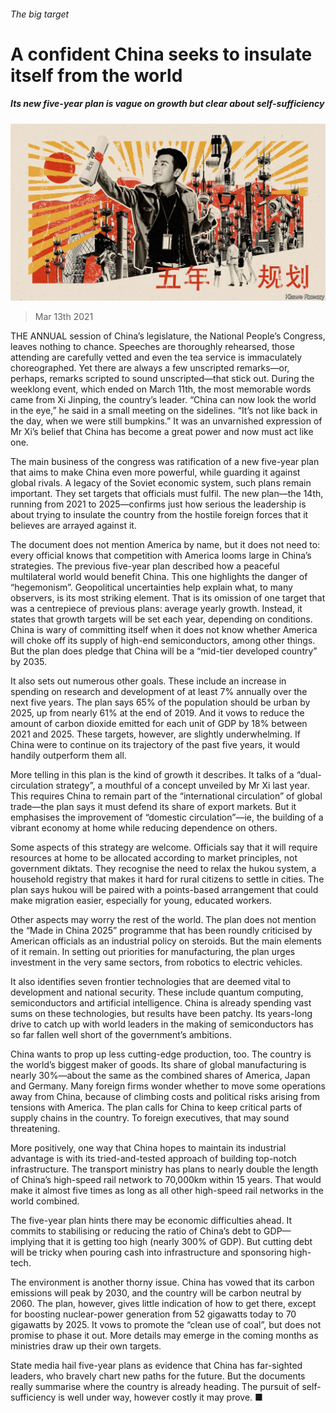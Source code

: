 ###### The big target

# A confident China seeks to insulate itself from the world 

##### Its new five-year plan is vague on growth but clear about self-sufficiency 

![image](images/20210313_CND001_0.jpg) 

> Mar 13th 2021 


THE ANNUAL session of China’s legislature, the National People’s Congress, leaves nothing to chance. Speeches are thoroughly rehearsed, those attending are carefully vetted and even the tea service is immaculately choreographed. Yet there are always a few unscripted remarks—or, perhaps, remarks scripted to sound unscripted—that stick out. During the weeklong event, which ended on March 11th, the most memorable words came from Xi Jinping, the country’s leader. “China can now look the world in the eye,” he said in a small meeting on the sidelines. “It’s not like back in the day, when we were still bumpkins.” It was an unvarnished expression of Mr Xi’s belief that China has become a great power and now must act like one.


The main business of the congress was ratification of a new five-year plan that aims to make China even more powerful, while guarding it against global rivals. A legacy of the Soviet economic system, such plans remain important. They set targets that officials must fulfil. The new plan—the 14th, running from 2021 to 2025—confirms just how serious the leadership is about trying to insulate the country from the hostile foreign forces that it believes are arrayed against it.



The document does not mention America by name, but it does not need to: every official knows that competition with America looms large in China’s strategies. The previous five-year plan described how a peaceful multilateral world would benefit China. This one highlights the danger of “hegemonism”. Geopolitical uncertainties help explain what, to many observers, is its most striking element. That is its omission of one target that was a centrepiece of previous plans: average yearly growth. Instead, it states that growth targets will be set each year, depending on conditions. China is wary of committing itself when it does not know whether America will choke off its supply of high-end semiconductors, among other things. But the plan does pledge that China will be a “mid-tier developed country” by 2035.


It also sets out numerous other goals. These include an increase in spending on research and development of at least 7% annually over the next five years. The plan says 65% of the population should be urban by 2025, up from nearly 61% at the end of 2019. And it vows to reduce the amount of carbon dioxide emitted for each unit of GDP by 18% between 2021 and 2025. These targets, however, are slightly underwhelming. If China were to continue on its trajectory of the past five years, it would handily outperform them all.


More telling in this plan is the kind of growth it describes. It talks of a “dual-circulation strategy”, a mouthful of a concept unveiled by Mr Xi last year. This requires China to remain part of the “international circulation” of global trade—the plan says it must defend its share of export markets. But it emphasises the improvement of “domestic circulation”—ie, the building of a vibrant economy at home while reducing dependence on others.


Some aspects of this strategy are welcome. Officials say that it will require resources at home to be allocated according to market principles, not government diktats. They recognise the need to relax the hukou system, a household registry that makes it hard for rural citizens to settle in cities. The plan says hukou will be paired with a points-based arrangement that could make migration easier, especially for young, educated workers.


Other aspects may worry the rest of the world. The plan does not mention the “Made in China 2025” programme that has been roundly criticised by American officials as an industrial policy on steroids. But the main elements of it remain. In setting out priorities for manufacturing, the plan urges investment in the very same sectors, from robotics to electric vehicles.


It also identifies seven frontier technologies that are deemed vital to development and national security. These include quantum computing, semiconductors and artificial intelligence. China is already spending vast sums on these technologies, but results have been patchy. Its years-long drive to catch up with world leaders in the making of semiconductors has so far fallen well short of the government’s ambitions.


China wants to prop up less cutting-edge production, too. The country is the world’s biggest maker of goods. Its share of global manufacturing is nearly 30%—about the same as the combined shares of America, Japan and Germany. Many foreign firms wonder whether to move some operations away from China, because of climbing costs and political risks arising from tensions with America. The plan calls for China to keep critical parts of supply chains in the country. To foreign executives, that may sound threatening.


More positively, one way that China hopes to maintain its industrial advantage is with its tried-and-tested approach of building top-notch infrastructure. The transport ministry has plans to nearly double the length of China’s high-speed rail network to 70,000km within 15 years. That would make it almost five times as long as all other high-speed rail networks in the world combined.


The five-year plan hints there may be economic difficulties ahead. It commits to stabilising or reducing the ratio of China’s debt to GDP—implying that it is getting too high (nearly 300% of GDP). But cutting debt will be tricky when pouring cash into infrastructure and sponsoring high-tech.


The environment is another thorny issue. China has vowed that its carbon emissions will peak by 2030, and the country will be carbon neutral by 2060. The plan, however, gives little indication of how to get there, except for boosting nuclear-power generation from 52 gigawatts today to 70 gigawatts by 2025. It vows to promote the “clean use of coal”, but does not promise to phase it out. More details may emerge in the coming months as ministries draw up their own targets.


State media hail five-year plans as evidence that China has far-sighted leaders, who bravely chart new paths for the future. But the documents really summarise where the country is already heading. The pursuit of self-sufficiency is well under way, however costly it may prove. ■

